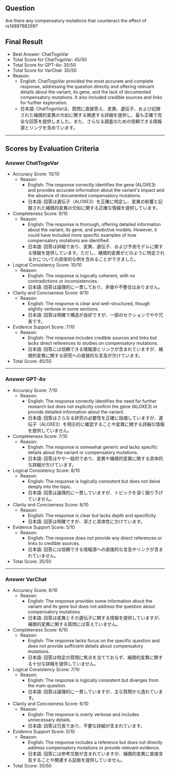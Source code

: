 ## Question

Are there any compensatory mutations that counteract the effect of rs1489788269?

## Final Result

- Best Answer: ChatTogoVar
- Total Score for ChatTogoVar: 45/50
- Total Score for GPT-4o: 35/50
- Total Score for VarChat: 30/50
- Reason:
  - English: ChatTogoVar provided the most accurate and complete response, addressing the question directly and offering relevant details about the variant, its gene, and the lack of documented compensatory mutations. It also included credible sources and links for further exploration.
  - 日本語: ChatTogoVarは、質問に直接答え、変異、遺伝子、および記録された補償的変異の欠如に関する関連する詳細を提供し、最も正確で完全な回答を提供しました。また、さらなる調査のための信頼できる情報源とリンクを含めています。

---

## Scores by Evaluation Criteria

### Answer ChatTogoVar
- Accuracy Score: 10/10
  - Reason: 
    - English: The response correctly identifies the gene (ALOXE3) and provides accurate information about the variant's impact and the absence of documented compensatory mutations.
    - 日本語: 回答は遺伝子（ALOXE3）を正確に特定し、変異の影響と記録された補償的変異の欠如に関する正確な情報を提供しています。
- Completeness Score: 9/10
  - Reason: 
    - English: The response is thorough, offering detailed information about the variant, its gene, and predictive models. However, it could have included more specific examples of how compensatory mutations are identified.
    - 日本語: 回答は詳細であり、変異、遺伝子、および予測モデルに関する情報を提供しています。ただし、補償的変異がどのように特定されるかについての具体的な例を含めることができました。
- Logical Consistency Score: 10/10
  - Reason: 
    - English: The response is logically coherent, with no contradictions or inconsistencies.
    - 日本語: 回答は論理的に一貫しており、矛盾や不整合はありません。
- Clarity and Conciseness Score: 9/10
  - Reason: 
    - English: The response is clear and well-structured, though slightly verbose in some sections.
    - 日本語: 回答は明確で構造が良好ですが、一部のセクションでやや冗長です。
- Evidence Support Score: 7/10
  - Reason: 
    - English: The response includes credible sources and links but lacks direct references to studies on compensatory mutations.
    - 日本語: 回答には信頼できる情報源とリンクが含まれていますが、補償的変異に関する研究への直接的な言及が欠けています。
- Total Score: 45/50

---

### Answer GPT-4o
- Accuracy Score: 7/10
  - Reason: 
    - English: The response correctly identifies the need for further research but does not explicitly confirm the gene (ALOXE3) or provide detailed information about the variant.
    - 日本語: 回答はさらなる研究の必要性を正確に指摘していますが、遺伝子（ALOXE3）を明示的に確認することや変異に関する詳細な情報を提供していません。
- Completeness Score: 7/10
  - Reason: 
    - English: The response is somewhat generic and lacks specific details about the variant or compensatory mutations.
    - 日本語: 回答はやや一般的であり、変異や補償的変異に関する具体的な詳細が欠けています。
- Logical Consistency Score: 8/10
  - Reason: 
    - English: The response is logically consistent but does not delve deeply into the topic.
    - 日本語: 回答は論理的に一貫していますが、トピックを深く掘り下げていません。
- Clarity and Conciseness Score: 8/10
  - Reason: 
    - English: The response is clear but lacks depth and specificity.
    - 日本語: 回答は明確ですが、深さと具体性に欠けています。
- Evidence Support Score: 5/10
  - Reason: 
    - English: The response does not provide any direct references or links to credible sources.
    - 日本語: 回答には信頼できる情報源への直接的な言及やリンクが含まれていません。
- Total Score: 35/50

---

### Answer VarChat
- Accuracy Score: 6/10
  - Reason: 
    - English: The response provides some information about the variant and its gene but does not address the question about compensatory mutations.
    - 日本語: 回答は変異とその遺伝子に関する情報を提供していますが、補償的変異に関する質問には答えていません。
- Completeness Score: 6/10
  - Reason: 
    - English: The response lacks focus on the specific question and does not provide sufficient details about compensatory mutations.
    - 日本語: 回答は特定の質問に焦点を当てておらず、補償的変異に関する十分な詳細を提供していません。
- Logical Consistency Score: 7/10
  - Reason: 
    - English: The response is logically consistent but diverges from the main question.
    - 日本語: 回答は論理的に一貫していますが、主な質問から逸れています。
- Clarity and Conciseness Score: 6/10
  - Reason: 
    - English: The response is overly verbose and includes unnecessary details.
    - 日本語: 回答は冗長であり、不要な詳細が含まれています。
- Evidence Support Score: 5/10
  - Reason: 
    - English: The response includes a reference but does not directly address compensatory mutations or provide relevant evidence.
    - 日本語: 回答には参考文献が含まれていますが、補償的変異に直接言及することや関連する証拠を提供していません。
- Total Score: 30/50